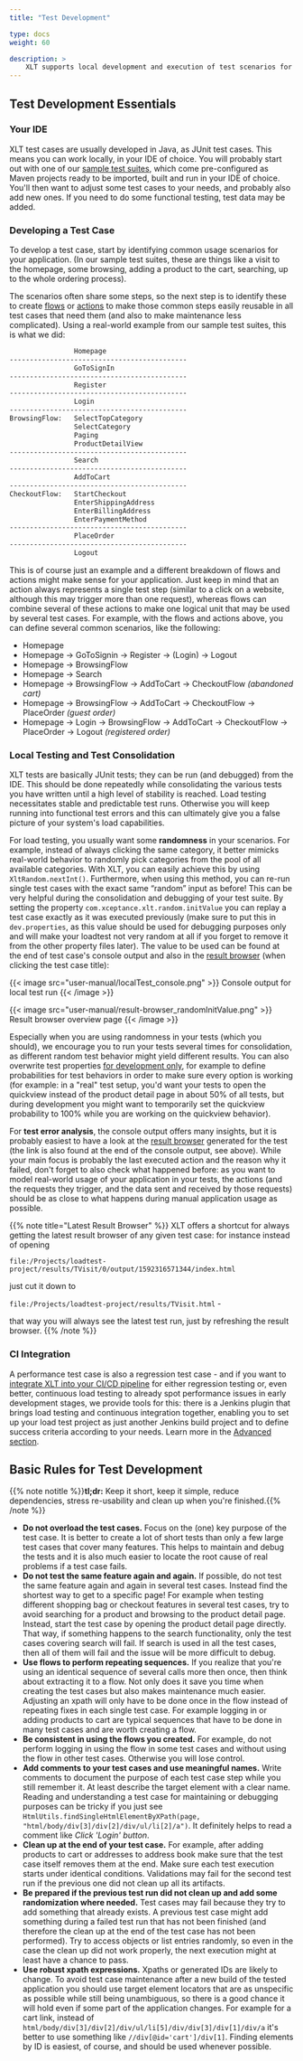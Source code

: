 ```yaml
---
title: "Test Development"

type: docs
weight: 60

description: >
    XLT supports local development and execution of test scenarios for faster development and debugging
---
```


## Test Development Essentials

### Your IDE

XLT test cases are usually developed in Java, as JUnit test cases. This means you can work locally, in your IDE of choice. You will probably start out with one of our [sample test suites](../../test-suites), which come pre-configured as Maven projects ready to be imported, built and run in your IDE of choice. You'll then want to adjust some test cases to your needs, and probably also add new ones. If you need to do some functional testing, test data may be added.

### Developing a Test Case

To develop a test case, start by identifying common usage scenarios for your application. (In our sample test suites, these are things like a visit to the homepage, some browsing, adding a product to the cart, searching, up to the whole ordering process).

The scenarios often share some steps, so the next step is to identify these to create [flows](../../11-glossary/#flow-xlt) or [actions](../../11-glossary/#action-xlt) to make those common steps easily reusable in all test cases that need them (and also to make maintenance less complicated). Using a real-world example from our sample test suites, this is what we did:

```txt
                Homepage
--------------------------------------------
                GoToSignIn
--------------------------------------------
                Register
--------------------------------------------
                Login
--------------------------------------------
BrowsingFlow:   SelectTopCategory
                SelectCategory
                Paging
                ProductDetailView
--------------------------------------------
                Search
--------------------------------------------
                AddToCart
--------------------------------------------
CheckoutFlow:   StartCheckout
                EnterShippingAddress
                EnterBillingAddress
                EnterPaymentMethod
--------------------------------------------
                PlaceOrder
--------------------------------------------
                Logout
```

This is of course just an example and a different breakdown of flows and actions might make sense for your application. Just keep in mind that an action always represents a single test step (similar to a click on a website, although this may trigger more than one request), whereas flows can combine several of these actions to make one logical unit that may be used by several test cases. For example, with the flows and actions above, you can define several common scenarios, like the following:

* Homepage
* Homepage → GoToSignin → Register → (Login) → Logout
* Homepage → BrowsingFlow
* Homepage → Search
* Homepage → BrowsingFlow → AddToCart → CheckoutFlow _(abandoned cart)_
* Homepage → BrowsingFlow → AddToCart → CheckoutFlow → PlaceOrder _(guest order)_
* Homepage → Login → BrowsingFlow → AddToCart → CheckoutFlow → PlaceOrder → Logout _(registered order)_

### Local Testing and Test Consolidation

XLT tests are basically JUnit tests; they can be run (and debugged) from the IDE. This should be done repeatedly while consolidating the various tests you have written until a high level of stability is reached. Load testing necessitates stable and predictable test runs. Otherwise you will keep running into functional test errors and this can ultimately give you a false picture of your system's load capabilities.

For load testing, you usually want some **randomness** in your scenarios. For example, instead of always clicking the same category, it better mimicks real-world behavior to randomly pick categories from the pool of all available categories. With XLT, you can easily achieve this by using `XltRandom.nextInt()`. Furthermore, when using this method, you can re-run single test cases with the exact same “random” input as before! This can be very helpful during the consolidation and debugging of your test suite. By setting the property `com.xceptance.xlt.random.initValue` you can replay a test case exactly as it was executed previously (make sure to put this in `dev.properties`, as this value should be used for debugging purposes only and will make your loadtest not very random at all if you forget to remove it from the other property files later). The value to be used can be found at the end of test case's console output and also in the [result browser](../440-result-browser/#using-the-result-browser) (when clicking the test case title):

{{< image src="user-manual/localTest_console.png" >}}
Console output for local test run
{{< /image >}}

{{< image src="user-manual/result-browser_randomInitValue.png" >}}
Result browser overview page
{{< /image >}}

Especially when you are using randomness in your tests (which you should), we encourage you to run your tests several times for consolidation, as different random test behavior might yield different results. You can also overwrite test properties [for development only](../480-test-suite-configuration/#development-environment-configuration), for example to define probabilities for test behaviors in order to make sure every option is working (for example: in a "real" test setup, you'd want your tests to open the quickview instead of the product detail page in about 50% of all tests, but during development you might want to temporarily set the quickview probability to 100% while you are working on the quickview behavior).

For **test error analysis**, the console output offers many insights, but it is probably easiest to have a look at the [result browser](../440-result-browser/) generated for the test (the link is also found at the end of the console output, see above). While your main focus is probably the last executed action and the reason why it failed, don't forget to also check what happened before: as you want to model real-world usage of your application in your tests, the actions (and the requests they trigger, and the data sent and received by those requests) should be as close to what happens during manual application usage as possible.

{{% note title="Latest Result Browser" %}}
XLT offers a shortcut for always getting the latest result browser of any given test case: for instance instead of opening

`file:/Projects/loadtest-project/results/TVisit/0/output/1592316571344/index.html`

just cut it down to

`file:/Projects/loadtest-project/results/TVisit.html` -

that way you will always see the latest test run, just by refreshing the result browser.
{{% /note %}}

### CI Integration

A performance test case is also a regression test case - and if you want to [integrate XLT into your CI/CD pipeline](../../advanced/080-ci-cd/) for either regression testing or, even better, continuous load testing to already spot performance issues in early development stages, we provide tools for this: there is a Jenkins plugin that brings load testing and continuous integration together, enabling you to set up your load test project as just another Jenkins build project and to define success criteria according to your needs. Learn more in the [Advanced section](../../advanced/080-ci-cd/).

## Basic Rules for Test Development

{{% note notitle %}}**tl;dr:** Keep it short, keep it simple, reduce dependencies, stress re-usability and clean up when you're finished.{{% /note %}}

* **Do not overload the test cases.** Focus on the (one) key purpose of the test case. It is better to create a lot of short tests than only a few large test cases that cover many features. This helps to maintain and debug the tests and it is also much easier to locate the root cause of real problems if a test case fails.
* **Do not test the same feature again and again.** If possible, do not test the same feature again and again in several test cases. Instead find the shortest way to get to a specific page! For example when testing different shopping bag or checkout features in several test cases, try to avoid searching for a product and browsing to the product detail page. Instead, start the test case by opening the product detail page directly. That way, if something happens to the search functionality, only the test cases covering search will fail. If search is used in all the test cases, then all of them will fail and the issue will be more difficult to debug.
* **Use flows to perform repeating sequences.** If you realize that you're using an identical sequence of several calls more then once, then think about extracting it to a flow. Not only does it save you time when creating the test cases but also makes maintenance much easier. Adjusting an xpath will only have to be done once in the flow instead of repeating fixes in each single test case. For example logging in or adding products to cart are typical sequences that have to be done in many test cases and are worth creating a flow.
* **Be consistent in using the flows you created.** For example, do not perform logging in using the flow in some test cases and without using the flow in other test cases. Otherwise you will lose control.
* **Add comments to your test cases and use meaningful names.** Write comments to document the purpose of each test case step while you still remember it. At least describe the target element with a clear name. Reading and understanding a test case for maintaining or debugging purposes can be tricky if you just see `HtmlUtils.findSingleHtmlElementByXPath(page, "html/body/div[3]/div[2]/div/ul/li[2]/a")`. It definitely helps to read a comment like _Click 'Login' button_.
* **Clean up at the end of your test case.** For example, after adding products to cart or addresses to address book make sure that the test case itself removes them at the end. Make sure each test execution starts under identical conditions. Validations may fail for the second test run if the previous one did not clean up all its artifacts.
* **Be prepared if the previous test run did not clean up and add some randomization where needed.** Test cases may fail because they try to add something that already exists. A previous test case might add something during a failed test run that has not been finished (and therefore the clean up at the end of the test case has not been performed). Try to access objects or list entries randomly, so even in the case the clean up did not work properly, the next execution might at least have a chance to pass.
* **Use robust xpath expressions.** Xpaths or generated IDs are likely to change. To avoid test case maintenance after a new build of the tested application you should use target element locators that are as unspecific as possible while still being unambiguous, so there is a good chance it will hold even if some part of the application changes. For example for a cart link, instead of `html/body/div[3]/div[2]/div/ul/li[5]/div/div[3]/div[1]/div/a`
it's better to use something like `//div[@id='cart']/div[1]`. Finding elements by ID is easiest, of course, and should be used whenever possible.
